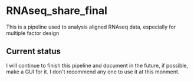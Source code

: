 # RNAseq_share_final
This is a pipeline used to analysis aligned RNAseq data, especially for multiple factor design

## Current status
I will continue to finish this pipeline and document in the future, if possible, make a GUI for it. I don't recommend any one to use it at this monment.
